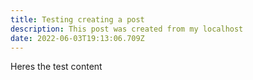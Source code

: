 ```yaml
---
title: Testing creating a post
description: This post was created from my localhost
date: 2022-06-03T19:13:06.709Z
---
```

Heres the test content
